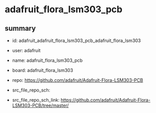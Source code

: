 # adafruit_flora_lsm303_pcb
 
## summary 
* id: adafruit_adafruit_flora_lsm303_pcb_adafruit_flora_lsm303
* user: adafruit
* name: adafruit_flora_lsm303_pcb
* board: adafruit_flora_lsm303
* repo: https://github.com/adafruit/Adafruit-Flora-LSM303-PCB



* src_file_repo_sch: 
* src_file_repo_sch_link: https://github.com/adafruit/Adafruit-Flora-LSM303-PCB/tree/master/




